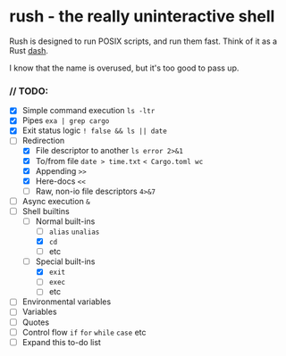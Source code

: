 # rush - the really uninteractive shell
Rush is designed to run POSIX scripts, and run them fast. Think of it as a Rust [dash](https://en.wikipedia.org/wiki/Almquist_shell#dash).

I know that the name is overused, but it's too good to pass up.

### // TODO: 
- [X] Simple command execution `ls -ltr`
- [X] Pipes `exa | grep cargo`
- [X] Exit status logic `! false && ls || date`
- [ ] Redirection
    - [X] File descriptor to another `ls error 2>&1`
    - [X] To/from file `date > time.txt` `< Cargo.toml wc`
    - [X] Appending `>>`
    - [X] Here-docs `<<`
    - [ ] Raw, non-io file descriptors `4>&7`
- [ ] Async execution `&`
- [ ] Shell builtins
   - [ ] Normal built-ins
      - [ ] `alias` `unalias`
      - [X] `cd`
      - [ ] etc
   - [ ] Special built-ins
      - [X] `exit`
      - [ ] `exec`
      - [ ] etc
- [ ] Environmental variables
- [ ] Variables
- [ ] Quotes
- [ ] Control flow `if` `for` `while` `case` etc
- [ ] Expand this to-do list
